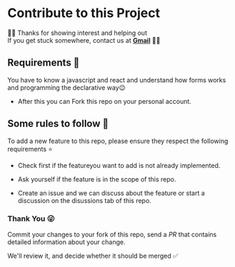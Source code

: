 # Contribute to this Project

👋🏽 Thanks for showing interest and helping out  
If you get stuck somewhere, contact us at **[Gmail](mbayelel@gmail.com)** 🤙🏾

## Requirements 🎯

You have to know a javascript and react and understand how forms works and programming the declarative way😉

* After this you can Fork this repo on your personal account.

## Some rules to follow 📌

To add a new feature to this repo, please ensure they respect the following requirements ⭐

* Check first if the featureyou want to add is not already implemented.

* Ask yourself if the feature is in the scope of this repo.

* Create an issue and we can discuss about the feature or start a discussion on the disussions tab of this repo.

### Thank You 😜

Commit your changes to your fork of this repo, send a *PR* that contains detailed information about your change.

We'll review it, and decide whether it should be merged ✅
